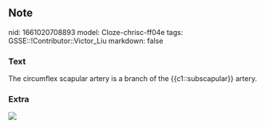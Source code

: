 ## Note
nid: 1661020708893
model: Cloze-chrisc-ff04e
tags: GSSE::!Contributor::Victor_Liu
markdown: false

### Text
The circumflex scapular artery is a branch of the {{c1::subscapular}} artery.

### Extra
<img src="vT9xmAsAlln5AudVBPjoIg.png">

